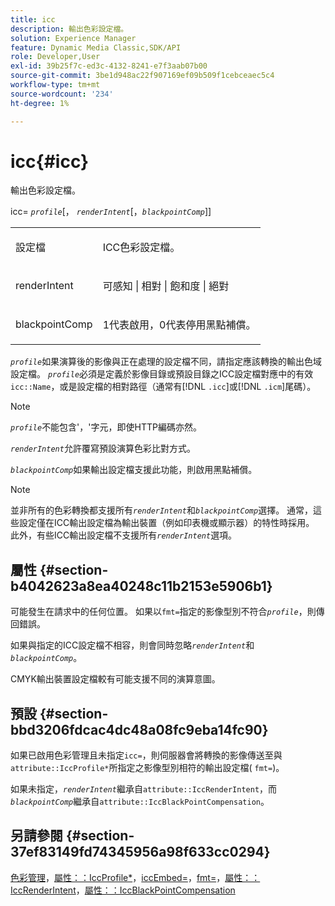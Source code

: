 ```yaml
---
title: icc
description: 輸出色彩設定檔。
solution: Experience Manager
feature: Dynamic Media Classic,SDK/API
role: Developer,User
exl-id: 39b25f7c-ed3c-4132-8241-e7f3aab07b00
source-git-commit: 3be1d948ac22f907169ef09b509f1cebceaec5c4
workflow-type: tm+mt
source-wordcount: '234'
ht-degree: 1%

---
```


# icc{#icc}

輸出色彩設定檔。

icc= *`profile`*[， *`renderIntent`*[，*`blackpointComp`*]]

<table id="simpletable_DF1914FD351E4F2BA61372A52F0CFFBF"> 
 <tr class="strow"> 
  <td class="stentry"> <p><span class="codeph"> <span class="varname">設定檔</span></span> </p></td> 
  <td class="stentry"> <p>ICC色彩設定檔。 </p></td> 
 </tr> 
 <tr class="strow"> 
  <td class="stentry"> <p><span class="codeph"> <span class="varname"> renderIntent </span> </span> </p></td> 
  <td class="stentry"> <p>可感知 | 相對 | 飽和度 | 絕對 </p></td> 
 </tr> 
 <tr class="strow"> 
  <td class="stentry"> <p><span class="codeph"> <span class="varname"> blackpointComp</span> </span> </p></td> 
  <td class="stentry"> <p>1代表啟用，0代表停用黑點補償。 </p></td> 
 </tr> 
</table>

*`profile`*&#x200B;如果演算後的影像與正在處理的設定檔不同，請指定應該轉換的輸出色域設定檔。 *`profile`*&#x200B;必須是定義於影像目錄或預設目錄之ICC設定檔對應中的有效`icc::Name`，或是設定檔的相對路徑（通常有[!DNL `.icc`]或[!DNL `.icm`]尾碼）。

>[!NOTE]
>
>*`profile`*&#x200B;不能包含&#39;，&#39;字元，即使HTTP編碼亦然。

*`renderIntent`*&#x200B;允許覆寫預設演算色彩比對方式。

*`blackpointComp`*&#x200B;如果輸出設定檔支援此功能，則啟用黑點補償。

>[!NOTE]
>
>並非所有的色彩轉換都支援所有&#x200B;*`renderIntent`*&#x200B;和&#x200B;*`blackpointComp`*&#x200B;選擇。 通常，這些設定僅在ICC輸出設定檔為輸出裝置（例如印表機或顯示器）的特性時採用。 此外，有些ICC輸出設定檔不支援所有&#x200B;*`renderIntent`*&#x200B;選項。

## 屬性 {#section-b4042623a8ea40248c11b2153e5906b1}

可能發生在請求中的任何位置。 如果以`fmt=`指定的影像型別不符合&#x200B;*`profile`*，則傳回錯誤。

如果與指定的ICC設定檔不相容，則會同時忽略&#x200B;*`renderIntent`*&#x200B;和&#x200B;*`blackpointComp`*。

CMYK輸出裝置設定檔較有可能支援不同的演算意圖。

## 預設 {#section-bbd3206fdcac4dc48a08fc9eba14fc90}

如果已啟用色彩管理且未指定`icc=`，則伺服器會將轉換的影像傳送至與`attribute::IccProfile*`所指定之影像型別相符的輸出設定檔( `fmt=`)。

如果未指定，*`renderIntent`*&#x200B;繼承自`attribute::IccRenderIntent`，而&#x200B;*`blackpointComp`*&#x200B;繼承自`attribute::IccBlackPointCompensation`。

## 另請參閱 {#section-37ef83149fd74345956a98f633cc0294}

[色彩管理](../../../../../ir-api/http-protocol/image-rendering-api-ref/c-ir-http-protocol-ref/c-ir-http-protocol-syntax-and-features/c-ir-color-management.md#concept-7bac7c2c41be42c1b301eae80abe6b8d)，[屬性：：IccProfile*](../../../../../ir-api/material-cat/image-rendering-api-ref/c-ir-material-catalog/c-ir-attributes-reference/r-ir-iccprofilecmyk.md#reference-55aead2d924847ffbd1be4c46add7127)，[iccEmbed=](../../../../../ir-api/http-protocol/image-rendering-api-ref/c-ir-http-protocol-ref/c-ir-http-protocol-command-reference/r-ir-iccembed.md#reference-47a433138c7c4b29b9b29871b2491a7f)，[fmt=](../../../../../ir-api/http-protocol/image-rendering-api-ref/c-ir-http-protocol-ref/c-ir-http-protocol-command-reference/r-ir-fmt.md#reference-4c743f67d56b47c5b774fcc900ff758c)，[屬性：：IccRenderIntent](../../../../../ir-api/material-cat/image-rendering-api-ref/c-ir-material-catalog/c-ir-attributes-reference/r-ir-iccrenderintent.md#reference-3b80b7a4c25545a593c5076f318b5c40)，[屬性：：IccBlackPointCompensation](../../../../../ir-api/material-cat/image-rendering-api-ref/c-ir-material-catalog/c-ir-attributes-reference/r-ir-iccblackpointcompensation.md#reference-d939b0cdf6564baaa88deb1059e3b7f0)
